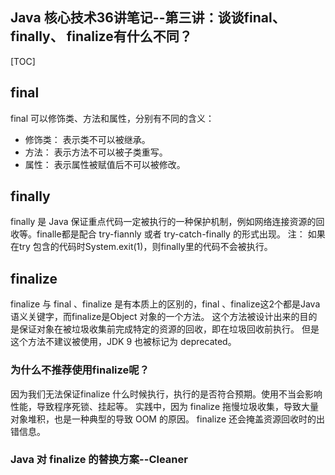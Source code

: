 ## Java 核心技术36讲笔记--第三讲：谈谈final、finally、 finalize有什么不同？
[TOC]

## final 
final 可以修饰类、方法和属性，分别有不同的含义：

+ 修饰类： 表示类不可以被继承。
+ 方法： 表示方法不可以被子类重写。
+ 属性： 表示属性被赋值后不可以被修改。

## finally
finally 是 Java 保证重点代码一定被执行的一种保护机制，例如网络连接资源的回收等。finalle都是配合 try-fiannly 或者 try-catch-finally 的形式出现。
注： 如果在try 包含的代码时System.exit(1)，则finally里的代码不会被执行。

## finalize
finalize 与 final 、finalize 是有本质上的区别的，final 、finalize这2个都是Java 语义关键字，而finalize是Object 对象的一个方法。
这个方法被设计出来的目的是保证对象在被垃圾收集前完成特定的资源的回收，即在垃圾回收前执行。
但是这个方法不建议被使用，JDK 9 也被标记为 deprecated。

### 为什么不推荐使用finalize呢？
因为我们无法保证finalize 什么时候执行，执行的是否符合预期。使用不当会影响性能，导致程序死锁、挂起等。
实践中，因为 finalize 拖慢垃圾收集，导致大量对象堆积，也是一种典型的导致 OOM 的原因。
finalize 还会掩盖资源回收时的出错信息。

### Java 对 finalize 的替换方案--Cleaner



